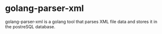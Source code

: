 # golang-parser-xml
golang-parser-xml is a golang tool that parses XML file data and stores it in the postreSQL database.

